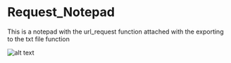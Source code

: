 # Request_Notepad


This is a  notepad with the url_request function attached with the exporting to the txt file function

![alt text](https://emulador.online/wp-content/uploads/2020/08/Descarga-el-Bloc-de-Notas-como-una-aplicacion-de-Windows-1200x500.jpg)
